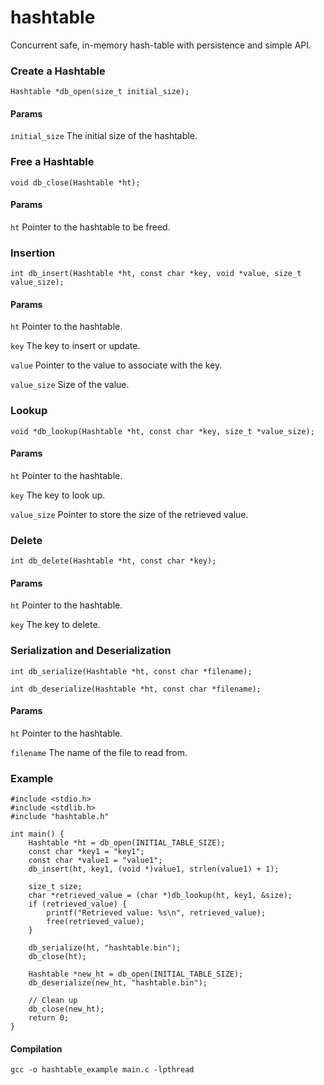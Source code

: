 # hashtable
Concurrent safe, in-memory hash-table with persistence and simple API.


### Create a Hashtable
```
Hashtable *db_open(size_t initial_size);
```

#### Params
`initial_size` The initial size of the hashtable.

### Free a Hashtable
```
void db_close(Hashtable *ht);
```

#### Params
`ht` Pointer to the hashtable to be freed.


### Insertion
```
int db_insert(Hashtable *ht, const char *key, void *value, size_t value_size);
```

#### Params
`ht` Pointer to the hashtable.

`key` The key to insert or update.

`value` Pointer to the value to associate with the key.

`value_size` Size of the value.

### Lookup
```
void *db_lookup(Hashtable *ht, const char *key, size_t *value_size);
```

#### Params
`ht` Pointer to the hashtable.

`key` The key to look up.

`value_size` Pointer to store the size of the retrieved value.

### Delete
```
int db_delete(Hashtable *ht, const char *key);
```

#### Params
`ht` Pointer to the hashtable.

`key` The key to delete.

### Serialization and Deserialization
```
int db_serialize(Hashtable *ht, const char *filename);
```

```
int db_deserialize(Hashtable *ht, const char *filename);
```

#### Params
`ht` Pointer to the hashtable.

`filename` The name of the file to read from.


### Example 
```
#include <stdio.h>
#include <stdlib.h>
#include "hashtable.h"

int main() {
    Hashtable *ht = db_open(INITIAL_TABLE_SIZE);
    const char *key1 = "key1";
    const char *value1 = "value1";
    db_insert(ht, key1, (void *)value1, strlen(value1) + 1);

    size_t size;
    char *retrieved_value = (char *)db_lookup(ht, key1, &size);
    if (retrieved_value) {
        printf("Retrieved value: %s\n", retrieved_value);
        free(retrieved_value);
    }

    db_serialize(ht, "hashtable.bin");
    db_close(ht);

    Hashtable *new_ht = db_open(INITIAL_TABLE_SIZE);
    db_deserialize(new_ht, "hashtable.bin");

    // Clean up
    db_close(new_ht);
    return 0;
}
```

#### Compilation
```
gcc -o hashtable_example main.c -lpthread
```